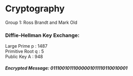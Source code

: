 # Cryptography
Group 1: Ross Brandt and Mark Old

### Diffie-Hellman Key Exchange:
Large Prime     p : 1487<br/>
Primitive Root  q : 5<br/>
Public Key      A : 948

##### Encrypted Message: 01110010111000001011110110010001
